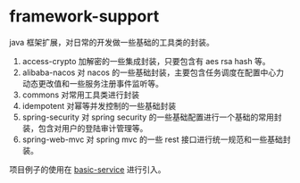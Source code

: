 # framework-support

java 框架扩展，对日常的开发做一些基础的工具类的封装。

1. access-crypto 加解密的一些集成封装，只要包含有 aes rsa hash 等。
2. alibaba-nacos 对 nacos 的一些基础封装，主要包含任务调度在配置中心力动态更改值和一些服务注册事件监听等。
3. commons 对常用工具类进行封装
4. idempotent 对幂等并发控制的一些基础封装
5. spring-security 对 spring security 的一些基础配置进行一个基础的常用封装，包含对用户的登陆审计管理等。
6. spring-web-mvc 对 spring mvc 的一些 rest 接口进行统一规范和一些基础封装。

项目例子的使用在 [basic-service](https://github.com/dactiv/basic-service) 进行引入。